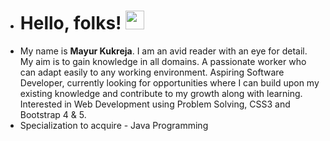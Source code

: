 - # Hello, folks! <img src="https://c.tenor.com/SNL9_xhZl9oAAAAi/waving-hand-joypixels.gif" width="30px">
- My name is **Mayur Kukreja**. I am an avid reader with an eye for detail. My aim is to gain knowledge in all domains. A passionate worker who can adapt easily to any working environment. Aspiring Software Developer, currently looking for opportunities where I can build upon my existing knowledge and contribute to my growth along with learning. Interested in Web Development using Problem Solving, CSS3 and Bootstrap 4 & 5. 
- Specialization to acquire - Java Programming

<!---
mayurrkukreja/mayurrkukreja is a ✨ special ✨ repository because its `README.md` (this file) appears on your GitHub profile.
You can click the Preview link to take a look at your changes.
--->
